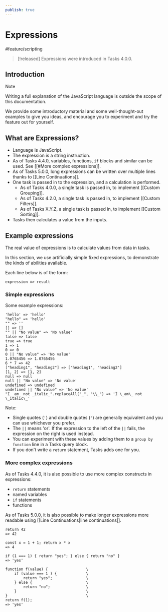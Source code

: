 ```yaml
---
publish: true
---
```


# Expressions

<span class="related-pages">#feature/scripting</span>

> [!released]
> Expressions were introduced in Tasks 4.0.0.

## Introduction

> [!Note]
> Writing a full explanation of the JavaScript language is outside the scope of this documentation.
>
> We provide some introductory material and some well-thought-out examples to give you ideas, and encourage you to experiment and try the feature out for yourself.

## What are Expressions?

- Language is JavaScript.
- The expression is a string instruction.
- As of Tasks 4.4.0, variables, functions, `if` blocks and similar can be used. See [[#More complex expressions]].
- As of Tasks 5.0.0, long expressions can be written over multiple lines thanks to [[Line Continuations]].
- One task is passed in to the expression, and a calculation is performed.
  - As of Tasks 4.0.0, a single task is passed in, to implement [[Custom Grouping]].
  - As of Tasks 4.2.0, a single task is passed in, to implement [[Custom Filters]].
  - As of Tasks X.Y.Z, a single task is passed in, to implement [[Custom Sorting]].
- Tasks then calculates a value from the inputs.

## Example expressions

The real value of expressions is to calculate values from data in tasks.

In this section, we use artificially simple fixed expressions, to demonstrate the kinds of abilities available.

Each line below is of the form:

~~~text
expression => result
~~~

### Simple expressions

Some example expressions:

<!-- placeholder to force blank line before included text --><!-- include: Expression.test.Expression_result.approved.md -->

~~~text
'hello' => 'hello'
"hello" => 'hello'
"" => ''
[] => []
"" || "No value" => 'No value'
false => false
true => true
1 => 1
0 => 0
0 || "No value" => 'No value'
1.0765456 => 1.0765456
6 * 7 => 42
["heading1", "heading2"] => ['heading1', 'heading2']
[1, 2] => [1, 2]
null => null
null || "No value" => 'No value'
undefined => undefined
undefined || "No value" => 'No value'
"I _am_ not _italic_".replaceAll("_", "\\_") => 'I \_am\_ not \_italic\_'
~~~

<!-- placeholder to force blank line after included text --><!-- endInclude -->

Note:

- Single quotes (`'`) and double quotes (`"`) are generally equivalent and you can use whichever you prefer.
- The `||` means 'or'. If the expression to the left of the `||` fails, the expression on the right is used instead.
- You can experiment with these values by adding them to a `group by function` line in a Tasks query block.
- If you don't write a `return` statement, Tasks adds one for you.

### More complex expressions

As of Tasks 4.4.0, it is also possible to use more complex constructs in expressions:

- `return` statements
- named variables
- `if` statements
- functions

As of Tasks 5.0.0, it is also possible to make longer expressions more readable using [[Line Continuations|line continuations]].

<!-- placeholder to force blank line before included text --><!-- include: Expression.test.Expression_returns_and_functions.approved.md -->

~~~text
return 42
=> 42

const x = 1 + 1; return x * x
=> 4

if (1 === 1) { return "yes"; } else { return "no" }
=> 'yes'

function f(value) {                 \
    if (value === 1 ) {             \
        return "yes";               \
    } else {                        \
        return "no";                \
    }                               \
}                                   \
return f(1);
=> 'yes'
~~~

<!-- placeholder to force blank line after included text --><!-- endInclude -->
